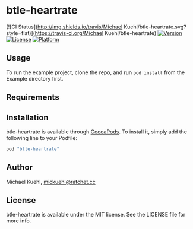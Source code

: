 # btle-heartrate

[![CI Status](http://img.shields.io/travis/Michael Kuehl/btle-heartrate.svg?style=flat)](https://travis-ci.org/Michael Kuehl/btle-heartrate)
[![Version](https://img.shields.io/cocoapods/v/btle-heartrate.svg?style=flat)](http://cocoapods.org/pods/btle-heartrate)
[![License](https://img.shields.io/cocoapods/l/btle-heartrate.svg?style=flat)](http://cocoapods.org/pods/btle-heartrate)
[![Platform](https://img.shields.io/cocoapods/p/btle-heartrate.svg?style=flat)](http://cocoapods.org/pods/btle-heartrate)

## Usage

To run the example project, clone the repo, and run `pod install` from the Example directory first.

## Requirements

## Installation

btle-heartrate is available through [CocoaPods](http://cocoapods.org). To install
it, simply add the following line to your Podfile:

```ruby
pod "btle-heartrate"
```

## Author

Michael Kuehl, mickuehl@ratchet.cc

## License

btle-heartrate is available under the MIT license. See the LICENSE file for more info.
